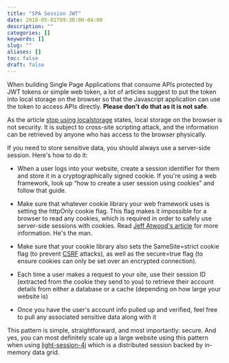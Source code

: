 ```yaml
---
title: "SPA Session JWT"
date: 2018-05-01T09:38:00-04:00
description: ""
categories: []
keywords: []
slug: ""
aliases: []
toc: false
draft: false
---
```


When building Single Page Applications that consume APIs protected by JWT tokens or simple web token, a lot of articles suggest to put the token into local storage on the browser so that the Javascript application can use the token to access APIs directly. **Please don't do that as it is not safe**. 

As the article [stop using localstorage] states, local storage on the browser is not security. It is subject to cross-site scripting attack, and the information can be retrieved by anyone who has access to the browser physically. 

If you need to store sensitive data, you should always use a server-side session. Here's how to do it:

* When a user logs into your website, create a session identifier for them and store it in a cryptographically signed cookie. If you're using a web framework, look up “how to create a user session using cookies” and follow that guide.

* Make sure that whatever cookie library your web framework uses is setting the httpOnly cookie flag. This flag makes it impossible for a browser to read any cookies, which is required in order to safely use server-side sessions with cookies. Read [Jeff Atwood's article][] for more information. He's the man.

* Make sure that your cookie library also sets the SameSite=strict cookie flag (to prevent [CSRF][] attacks), as well as the secure=true flag (to ensure cookies can only be set over an encrypted connection).

* Each time a user makes a request to your site, use their session ID (extracted from the cookie they send to you) to retrieve their account details from either a database or a cache (depending on how large your website is)

* Once you have the user's account info pulled up and verified, feel free to pull any associated sensitive data along with it

This pattern is simple, straightforward, and most importantly: secure. And yes, you can most definitely scale up a large website using this pattern when using [light-session-4j][] which is a distributed session backed by in-memory data grid. 


[stop using localstorage]: https://dev.to/rdegges/please-stop-using-local-storage-1i04
[Jeff Atwood's article]: https://blog.codinghorror.com/protecting-your-cookies-httponly/
[CSRF]: https://www.owasp.org/index.php/Cross-Site_Request_Forgery_(CSRF)
[light-session-4j]: /sytle/light-session-4j/

